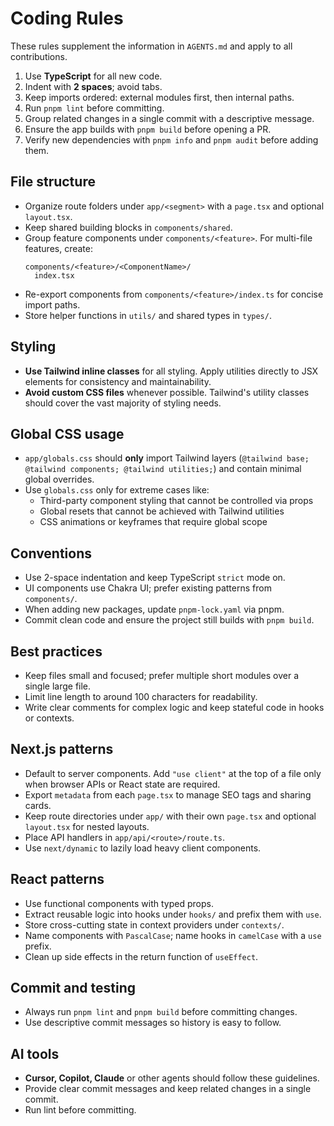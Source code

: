 # Coding Rules

These rules supplement the information in `AGENTS.md` and apply to all contributions.

1. Use **TypeScript** for all new code.
2. Indent with **2 spaces**; avoid tabs.
3. Keep imports ordered: external modules first, then internal paths.
4. Run `pnpm lint` before committing.
5. Group related changes in a single commit with a descriptive message.
6. Ensure the app builds with `pnpm build` before opening a PR.
7. Verify new dependencies with `pnpm info` and `pnpm audit` before adding them.

## File structure

- Organize route folders under `app/<segment>` with a `page.tsx` and optional `layout.tsx`.
- Keep shared building blocks in `components/shared`.
- Group feature components under `components/<feature>`. For multi-file features, create:
  ```
  components/<feature>/<ComponentName>/
    index.tsx
  ```
- Re-export components from `components/<feature>/index.ts` for concise import paths.
- Store helper functions in `utils/` and shared types in `types/`.
## Styling

- **Use Tailwind inline classes** for all styling. Apply utilities directly to JSX elements for consistency and maintainability.
- **Avoid custom CSS files** whenever possible. Tailwind's utility classes should cover the vast majority of styling needs.

## Global CSS usage

- `app/globals.css` should **only** import Tailwind layers (`@tailwind base; @tailwind components; @tailwind utilities;`) and contain minimal global overrides.
- Use `globals.css` only for extreme cases like:
  - Third-party component styling that cannot be controlled via props
  - Global resets that cannot be achieved with Tailwind utilities
  - CSS animations or keyframes that require global scope

## Conventions

- Use 2-space indentation and keep TypeScript `strict` mode on.
- UI components use Chakra UI; prefer existing patterns from `components/`.
- When adding new packages, update `pnpm-lock.yaml` via pnpm.
- Commit clean code and ensure the project still builds with `pnpm build`.

## Best practices

- Keep files small and focused; prefer multiple short modules over a single large file.
- Limit line length to around 100 characters for readability.
- Write clear comments for complex logic and keep stateful code in hooks or contexts.

## Next.js patterns

- Default to server components. Add `"use client"` at the top of a file only when browser APIs or React state are required.
- Export `metadata` from each `page.tsx` to manage SEO tags and sharing cards.
- Keep route directories under `app/` with their own `page.tsx` and optional `layout.tsx` for nested layouts.
- Place API handlers in `app/api/<route>/route.ts`.
- Use `next/dynamic` to lazily load heavy client components.

## React patterns

- Use functional components with typed props.
- Extract reusable logic into hooks under `hooks/` and prefix them with `use`.
- Store cross-cutting state in context providers under `contexts/`.
- Name components with `PascalCase`; name hooks in `camelCase` with a `use` prefix.
- Clean up side effects in the return function of `useEffect`.

## Commit and testing

- Always run `pnpm lint` and `pnpm build` before committing changes.
- Use descriptive commit messages so history is easy to follow.

## AI tools

- **Cursor, Copilot, Claude** or other agents should follow these guidelines.
- Provide clear commit messages and keep related changes in a single commit.
- Run lint before committing.

